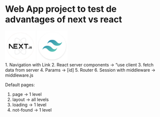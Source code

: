# Web App project to test de advantages of next vs react 
<div>
  <img src="https://github.com/jorgecasase/github-repos-img/blob/main/img/next.png" alt="next" height="100"/>
  <img src="https://github.com/jorgecasase/github-repos-img/blob/main/img/tailwind.png" alt="tailwind" height="100"/>
</div>
<div>
  1. Navigation with Link
  2. React server components -> “use client 
  3. fetch data from server
  4. Params -> [id]
  5. Router
  6. Session with middleware → middleware.js
  
  Default pages:
  1. page -> 1 level
  2. layout -> all levels
  3. loading -> 1 level
  4. not-found -> 1 level
</div>
